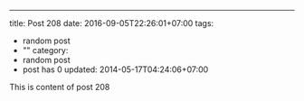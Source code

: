---
title: Post 208
date: 2016-09-05T22:26:01+07:00
tags:
  - random post
  - ""
category:
  - random post
  - post has 0
updated: 2014-05-17T04:24:06+07:00

This is content of post 208